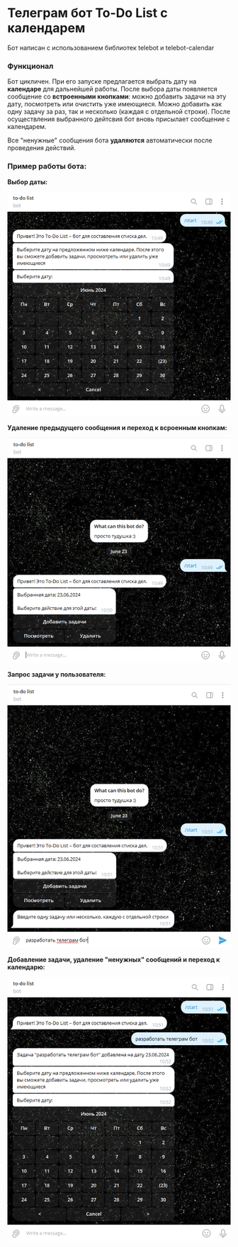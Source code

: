 # Телеграм бот To-Do List с календарем
Бот написан с использованием библиотек telebot и telebot-calendar

### Функционал
Бот цикличен. При его запуске предлагается выбрать дату на **календаре** для дальнейшей работы. После выбора даты появляется сообщение со **встроенными кнопками**: можно добавить задачи на эту дату, посмотреть или очистить уже имеющиеся. Можно добавить как одну задачу за раз, так и несколько (каждая с отдельной строки). После осуществления выбранного дейтсвия бот вновь присылает сообщение с календарем.

Все "ненужные" сообщения бота **удаляются** автоматически после проведения действий.

### Пример работы бота:

**Выбор даты:**

![старт](todo1.png)

**Удаление предыдущего сообщения и переход к всроенным кнопкам:**

![старт](todo2.png)

**Запрос задачи у пользователя:**

![старт](todo3.png)

**Добавление задачи, удаление "ненужных" сообщений и переход к календарю:**

![старт](todo4.png)
